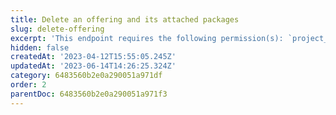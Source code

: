 ```yaml
---
title: Delete an offering and its attached packages
slug: delete-offering
excerpt: 'This endpoint requires the following permission(s): `project_configuration:offerings:read_write`.'
hidden: false
createdAt: '2023-04-12T15:55:05.245Z'
updatedAt: '2023-06-14T14:26:25.324Z'
category: 6483560b2e0a290051a971df
order: 2
parentDoc: 6483560b2e0a290051a971f3
---
```

